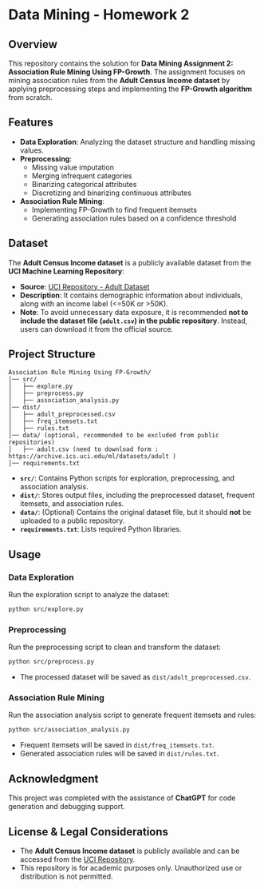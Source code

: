 # Data Mining - Homework 2

## Overview
This repository contains the solution for **Data Mining Assignment 2: Association Rule Mining Using FP-Growth**. The assignment focuses on mining association rules from the **Adult Census Income dataset** by applying preprocessing steps and implementing the **FP-Growth algorithm** from scratch.

## Features
- **Data Exploration**: Analyzing the dataset structure and handling missing values.
- **Preprocessing**:
  - Missing value imputation
  - Merging infrequent categories
  - Binarizing categorical attributes
  - Discretizing and binarizing continuous attributes
- **Association Rule Mining**:
  - Implementing FP-Growth to find frequent itemsets
  - Generating association rules based on a confidence threshold

## Dataset
The **Adult Census Income dataset** is a publicly available dataset from the **UCI Machine Learning Repository**:
- **Source**: [UCI Repository - Adult Dataset](https://archive.ics.uci.edu/ml/datasets/adult)
- **Description**: It contains demographic information about individuals, along with an income label (<=50K or >50K).
- **Note**: To avoid unnecessary data exposure, it is recommended **not to include the dataset file (`adult.csv`) in the public repository**. Instead, users can download it from the official source.

## Project Structure
```
Association Rule Mining Using FP-Growth/
│── src/
│   ├── explore.py
│   ├── preprocess.py
│   ├── association_analysis.py
│── dist/
│   ├── adult_preprocessed.csv
│   ├── freq_itemsets.txt
│   ├── rules.txt
│── data/ (optional, recommended to be excluded from public repositories)
│   ├── adult.csv (need to download form : https://archive.ics.uci.edu/ml/datasets/adult )
│── requirements.txt
```
- **`src/`**: Contains Python scripts for exploration, preprocessing, and association analysis.
- **`dist/`**: Stores output files, including the preprocessed dataset, frequent itemsets, and association rules.
- **`data/`**: (Optional) Contains the original dataset file, but it should **not** be uploaded to a public repository.
- **`requirements.txt`**: Lists required Python libraries.


## Usage
### Data Exploration
Run the exploration script to analyze the dataset:
```bash
python src/explore.py
```

### Preprocessing
Run the preprocessing script to clean and transform the dataset:
```bash
python src/preprocess.py
```
- The processed dataset will be saved as `dist/adult_preprocessed.csv`.

### Association Rule Mining
Run the association analysis script to generate frequent itemsets and rules:
```bash
python src/association_analysis.py
```
- Frequent itemsets will be saved in `dist/freq_itemsets.txt`.
- Generated association rules will be saved in `dist/rules.txt`.

## Acknowledgment
This project was completed with the assistance of **ChatGPT** for code generation and debugging support.

## License & Legal Considerations
- The **Adult Census Income dataset** is publicly available and can be accessed from the [UCI Repository](https://archive.ics.uci.edu/ml/datasets/adult).
- This repository is for academic purposes only. Unauthorized use or distribution is not permitted.

